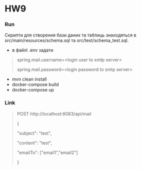# HW9
### Run
Скрипти для створення бази даних та таблиць знаходяться в src/main/resources/schema.sql та src/test/schema_test.sql. 
* в файлі .env задати 
>spring.mail.username=\<login user to smtp server\>
>
>spring.mail.password=\<login password to smtp server\>
* mvn clean install
* docker-compose build
* docker-compose up

### Link
>POST http://localhost:8083/api/mail 
>
>{
>
>   "subject": "test",
>
>    "content": "test",
>
>    "emailTo": ["email1","email2"]
>
>}
